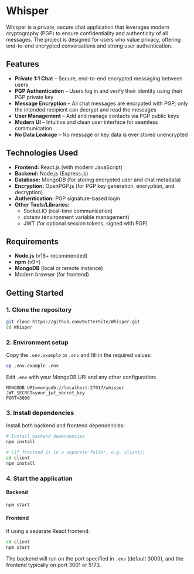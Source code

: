 # Whisper

Whisper is a private, secure chat application that leverages modern cryptography (PGP) to ensure confidentiality and authenticity of all messages. The project is designed for users who value privacy, offering end-to-end encrypted conversations and strong user authentication.

## Features

- **Private 1:1 Chat** – Secure, end-to-end encrypted messaging between users
- **PGP Authentication** – Users log in and verify their identity using their PGP private key
- **Message Encryption** – All chat messages are encrypted with PGP; only the intended recipient can decrypt and read the messages
- **User Management** – Add and manage contacts via PGP public keys
- **Modern UI** – Intuitive and clean user interface for seamless communication
- **No Data Leakage** – No message or key data is ever stored unencrypted

## Technologies Used

- **Frontend:** React.js (with modern JavaScript)
- **Backend:** Node.js (Express.js)
- **Database:** MongoDB (for storing encrypted user and chat metadata)
- **Encryption:** OpenPGP.js (for PGP key generation, encryption, and decryption)
- **Authentication:** PGP signature-based login
- **Other Tools/Libraries:**  
  - Socket.IO (real-time communication)
  - dotenv (environment variable management)
  - JWT (for optional session tokens, signed with PGP)


## Requirements

- **Node.js** (v18+ recommended)
- **npm** (v9+)
- **MongoDB** (local or remote instance)
- Modern browser (for frontend)

## Getting Started

### 1. Clone the repository

```bash
git clone https://github.com/ButterSite/Whisper.git
cd Whisper
```

### 2. Environment setup

Copy the `.env.example` to `.env` and fill in the required values:

```bash
cp .env.example .env
```

Edit `.env` with your MongoDB URI and any other configuration:

```
MONGODB_URI=mongodb://localhost:27017/whisper
JWT_SECRET=your_jwt_secret_key
PORT=3000
```

### 3. Install dependencies

Install both backend and frontend dependencies:

```bash
# Install backend dependencies
npm install

# (If frontend is in a separate folder, e.g. client/)
cd client
npm install
```

### 4. Start the application

#### Backend

```bash
npm start
```

#### Frontend

If using a separate React frontend:

```bash
cd client
npm start
```

The backend will run on the port specified in `.env` (default 3000), and the frontend typically on port 3001 or 5173.